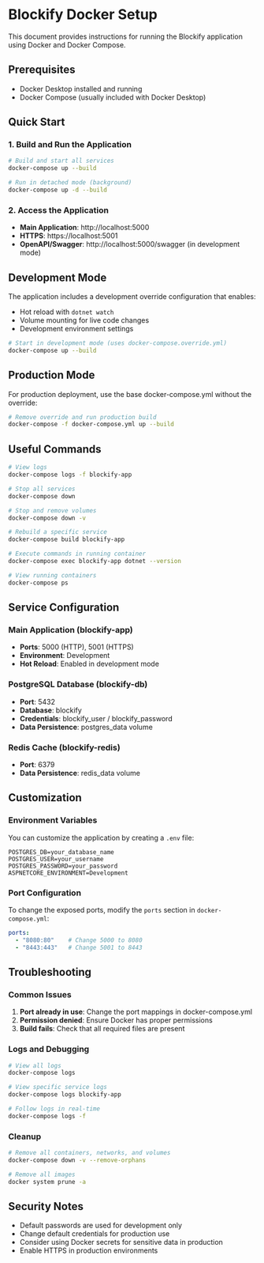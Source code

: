 # Blockify Docker Setup

This document provides instructions for running the Blockify application using Docker and Docker Compose.

## Prerequisites

- Docker Desktop installed and running
- Docker Compose (usually included with Docker Desktop)

## Quick Start

### 1. Build and Run the Application

```bash
# Build and start all services
docker-compose up --build

# Run in detached mode (background)
docker-compose up -d --build
```

### 2. Access the Application

- **Main Application**: http://localhost:5000
- **HTTPS**: https://localhost:5001
- **OpenAPI/Swagger**: http://localhost:5000/swagger (in development mode)

## Development Mode

The application includes a development override configuration that enables:

- Hot reload with `dotnet watch`
- Volume mounting for live code changes
- Development environment settings

```bash
# Start in development mode (uses docker-compose.override.yml)
docker-compose up --build
```

## Production Mode

For production deployment, use the base docker-compose.yml without the override:

```bash
# Remove override and run production build
docker-compose -f docker-compose.yml up --build
```

## Useful Commands

```bash
# View logs
docker-compose logs -f blockify-app

# Stop all services
docker-compose down

# Stop and remove volumes
docker-compose down -v

# Rebuild a specific service
docker-compose build blockify-app

# Execute commands in running container
docker-compose exec blockify-app dotnet --version

# View running containers
docker-compose ps
```

## Service Configuration

### Main Application (blockify-app)
- **Ports**: 5000 (HTTP), 5001 (HTTPS)
- **Environment**: Development
- **Hot Reload**: Enabled in development mode

### PostgreSQL Database (blockify-db)
- **Port**: 5432
- **Database**: blockify
- **Credentials**: blockify_user / blockify_password
- **Data Persistence**: postgres_data volume

### Redis Cache (blockify-redis)
- **Port**: 6379
- **Data Persistence**: redis_data volume

## Customization

### Environment Variables

You can customize the application by creating a `.env` file:

```env
POSTGRES_DB=your_database_name
POSTGRES_USER=your_username
POSTGRES_PASSWORD=your_password
ASPNETCORE_ENVIRONMENT=Development
```

### Port Configuration

To change the exposed ports, modify the `ports` section in `docker-compose.yml`:

```yaml
ports:
  - "8080:80"    # Change 5000 to 8080
  - "8443:443"   # Change 5001 to 8443
```

## Troubleshooting

### Common Issues

1. **Port already in use**: Change the port mappings in docker-compose.yml
2. **Permission denied**: Ensure Docker has proper permissions
3. **Build fails**: Check that all required files are present

### Logs and Debugging

```bash
# View all logs
docker-compose logs

# View specific service logs
docker-compose logs blockify-app

# Follow logs in real-time
docker-compose logs -f
```

### Cleanup

```bash
# Remove all containers, networks, and volumes
docker-compose down -v --remove-orphans

# Remove all images
docker system prune -a
```

## Security Notes

- Default passwords are used for development only
- Change default credentials for production use
- Consider using Docker secrets for sensitive data in production
- Enable HTTPS in production environments

